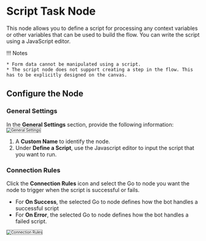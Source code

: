 # Script Task Node

This node allows you to define a script for processing any context variables or other variables that can be used to build the flow. You can write the script using a JavaScript editor.

!!! Notes

    * Form data cannot be manipulated using a script.
    * The script node does not support creating a step in the flow. This has to be explicitly designed on the canvas.

## Configure the Node

### General Settings

In the **General Settings** section, provide the following information:
<img src="../images/general-settings-script-task.png" alt="General Settings" title="General Settings" style="border: 1px solid gray; zoom:70%;">

1. A **Custom Name** to identify the node.
2. Under **Define a Script**, use the Javascript editor to input the script that you want to run.

### Connection Rules

Click the **Connection Rules** icon and select the Go to node you want the node to trigger when the script is successful or fails.

* For **On Success**, the selected Go to node defines how the bot handles a successful script
* For **On Error**, the selected Go to node defines how the bot handles a failed script.  
<img src="../images/connection-rules-script-task.png" alt="Connection Rules" title="Connection Rules" style="border: 1px solid gray; zoom:70%;">

